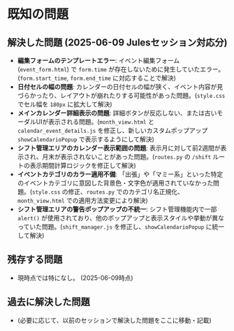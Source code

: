 # 既知の問題

## 解決した問題 (2025-06-09 Julesセッション対応分)

-   **編集フォームのテンプレートエラー**: イベント編集フォーム (`event_form.html`) で `form.time` が存在しないために発生していたエラー。(`form.start_time`, `form.end_time` に対応することで解決)
-   **日付セルの幅の問題**: カレンダーの日付セルの幅が狭く、イベント内容が見づらかったり、レイアウトが崩れたりする可能性があった問題。(`style.css` でセル幅を `180px` に拡大して解決)
-   **メインカレンダー詳細表示の問題**: 詳細ボタンが反応しない、または古いモーダルUIが表示される問題。(`month_view.html` と `calendar_event_details.js` を修正し、新しいカスタムポップアップ `showCalendarioPopup` で表示するようにして解決)
-   **シフト管理エリアのカレンダー表示範囲の問題**: 表示月に対して前2週間が表示され、月末が表示されないことがあった問題。(`routes.py` の `/shift` ルートの表示期間計算ロジックを修正して解決)
-   **イベントカテゴリのカラー適用不備**: 「出張」や「マミー系」といった特定のイベントカテゴリに意図した背景色・文字色が適用されていなかった問題。(`style.css` の修正、`routes.py` でのカテゴリ名正規化、`month_view.html` での適用方法変更により解決)
-   **シフト管理エリアの警告ポップアップの不統一**: シフト管理機能内で一部 `alert()` が使用されており、他のポップアップと表示スタイルや挙動が異なっていた問題。(`shift_manager.js` を修正し、`showCalendarioPopup` に統一して解決)

## 残存する問題

-   現時点では特になし。 (2025-06-09時点)

## 過去に解決した問題

-   (必要に応じて、以前のセッションで解決した問題をここに移動・記載)
